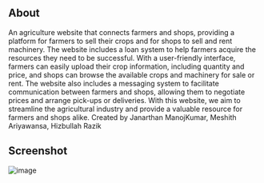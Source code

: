 ## About
An agriculture website that connects farmers and shops, providing a platform for farmers to sell their crops and for shops to sell and rent machinery. The website includes a loan system to help farmers acquire the resources they need to be successful. With a user-friendly interface, farmers can easily upload their crop information, including quantity and price, and shops can browse the available crops and machinery for sale or rent. The website also includes a messaging system to facilitate communication between farmers and shops, allowing them to negotiate prices and arrange pick-ups or deliveries. With this website, we aim to streamline the agricultural industry and provide a valuable resource for farmers and shops alike.
Created by Janarthan ManojKumar, Meshith Ariyawansa, Hizbullah Razik
## Screenshot
![image](https://user-images.githubusercontent.com/71543277/225738930-1aaac174-54a0-4dcf-8ee0-3ed32fc23cd4.png)
